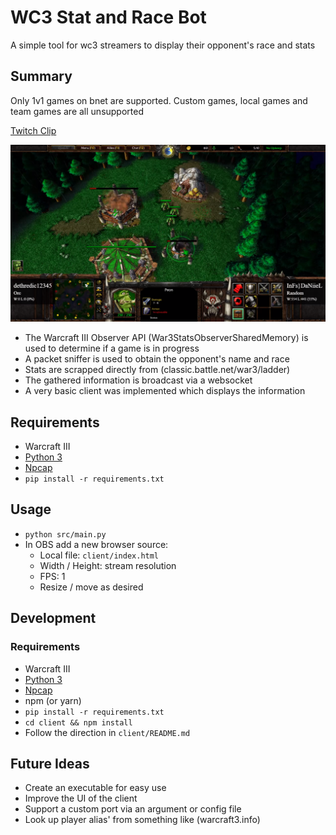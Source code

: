 # WC3 Stat and Race Bot
A simple tool for wc3 streamers to display their opponent's race and stats

## Summary
Only 1v1 games on bnet are supported. Custom games, local games and team games are all unsupported

[Twitch Clip](https://clips.twitch.tv/SassyBeautifulFlamingoHassanChop)

![screenshot example](/screenshots/screenshot.png)


- The Warcraft III Observer API (War3StatsObserverSharedMemory) is used to determine if a game is in progress
- A packet sniffer is used to obtain the opponent's name and race
- Stats are scrapped directly from (classic.battle.net/war3/ladder)
- The gathered information is broadcast via a websocket
- A very basic client was implemented which displays the information

## Requirements
- Warcraft III
- [Python 3](https://www.python.org/)
- [Npcap](https://nmap.org/npcap/#download)
- `pip install -r requirements.txt`

## Usage
- `python src/main.py`
- In OBS add a new browser source:
  - Local file: `client/index.html`
  - Width / Height: stream resolution
  - FPS: 1
  - Resize / move as desired

## Development
### Requirements
- Warcraft III
- [Python 3](https://www.python.org/)
- [Npcap](https://nmap.org/npcap/#download)
- npm (or yarn)
- `pip install -r requirements.txt`
- `cd client && npm install`
- Follow the direction in `client/README.md`

## Future Ideas
- Create an executable for easy use
- Improve the UI of the client
- Support a custom port via an argument or config file
- Look up player alias' from something like (warcraft3.info)